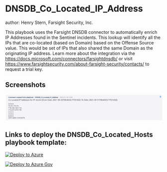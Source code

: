 # DNSDB_Co_Located_IP_Address
author: Henry Stern, Farsight Security, Inc.

This playbook uses the Farsight DNSDB connector to automatically enrich IP Addresses found in the Sentinel incidents. This lookup will identify all the IPs that are co-located (based on Domain) based on the Offense Source value. This would be set of IPs that also shared the same Domain as the originating IP address. 
Learn more about the integration via the https://docs.microsoft.com/connectors/farsightdnsdb/ or visit https://www.farsightsecurity.com/about-farsight-security/contacts/ to request a trial key.

## Screenshots

![Incident Comments](./Graphics/co_located_ip_addresses.png)


## Links to deploy the DNSDB_Co_Located_Hosts playbook template:

[![Deploy to Azure](https://aka.ms/deploytoazurebutton)](https://portal.azure.com/#create/Microsoft.Template/uri/https%3A%2F%2Fraw.githubusercontent.com%2FRamboV%2FAzure-Sentinel%2Fmaster%2FSolutions%2FFarsight%20DNSDB%2FPlaybooks%2FDNSDB_Co_Located_IP_Address%2Fazuredeploy.json)

[![Deploy to Azure Gov](https://aka.ms/deploytoazuregovbutton)](https://portal.azure.us/#create/Microsoft.Template/uri/https%3A%2F%2Fraw.githubusercontent.com%2FRamboV%2FAzure-Sentinel%2Fmaster%2FSolutions%2FFarsight%20DNSDB%2FPlaybooks%2FDNSDB_Co_Located_IP_Address%2Fazuredeploy.json)

